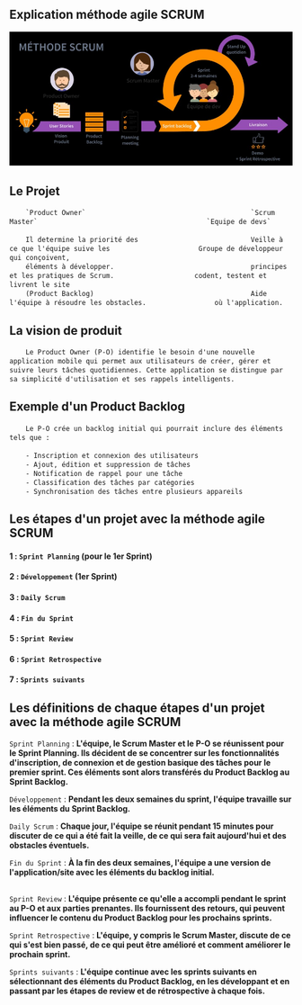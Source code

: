 ## Explication méthode agile SCRUM


![](/imgs/SCRUM.jpg)

##

## Le Projet

        `Product Owner`                                         `Scrum Master`                                          `Equipe de devs`

        Il determine la priorité des                            Veille à ce que l'équipe suive les                      Groupe de développeur qui conçoivent,
        éléments à développer.                                  principes et les pratiques de Scrum.                    codent, testent et livrent le site
        (Product Backlog)                                       Aide l'équipe à résoudre les obstacles.                 où l'application.

##

## La vision de produit

        Le Product Owner (P-O) identifie le besoin d'une nouvelle application mobile qui permet aux utilisateurs de créer, gérer et suivre leurs tâches quotidiennes. Cette application se distingue par sa simplicité d'utilisation et ses rappels intelligents.
        
##

## Exemple d'un Product Backlog

        Le P-O crée un backlog initial qui pourrait inclure des éléments tels que :

        - Inscription et connexion des utilisateurs
        - Ajout, édition et suppression de tâches
        - Notification de rappel pour une tâche
        - Classification des tâches par catégories
        - Synchronisation des tâches entre plusieurs appareils
##

## Les étapes d'un projet avec la méthode agile SCRUM


#### 1 : `Sprint Planning` (pour le 1er Sprint)
#### 2 : `Développement` (1er Sprint)
#### 3 : `Daily Scrum`
#### 4 : `Fin du Sprint`
#### 5 : `Sprint Review`
#### 6 : `Sprint Retrospective`
#### 7 : `Sprints suivants`
##

## Les définitions de chaque étapes d'un projet avec la méthode agile SCRUM

`Sprint Planning` :             **L'équipe, le Scrum Master et le P-O se réunissent pour le Sprint Planning. 
                                Ils décident de se concentrer sur les fonctionnalités d'inscription, de connexion et de gestion basique des tâches pour le      premier sprint. 
                                Ces éléments sont alors transférés du Product Backlog au Sprint Backlog.**


`Développement` :               **Pendant les deux semaines du sprint, l'équipe travaille sur les éléments du Sprint Backlog.**


`Daily Scrum` :                 **Chaque jour, l'équipe se réunit pendant 15 minutes pour discuter de ce qui a été fait la veille, 
                                de ce qui sera fait aujourd'hui et des obstacles éventuels.**


`Fin du Sprint` :               **À la fin des deux semaines, l'équipe a une version de l'application/site avec les éléments du backlog initial.**


##


`Sprint Review` :               **L'équipe présente ce qu'elle a accompli pendant le sprint au P-O et aux parties prenantes. 
                                Ils fournissent des retours, qui peuvent influencer le contenu du Product Backlog pour les prochains sprints.**


`Sprint Retrospective` :        **L'équipe, y compris le Scrum Master, discute de ce qui s'est bien passé,
                                de ce qui peut être amélioré et comment améliorer le prochain sprint.**


`Sprints suivants` :            **L'équipe continue avec les sprints suivants en sélectionnant des éléments du Product Backlog,
                                en les développant et en passant par les étapes de review et de rétrospective à chaque fois.**
##
